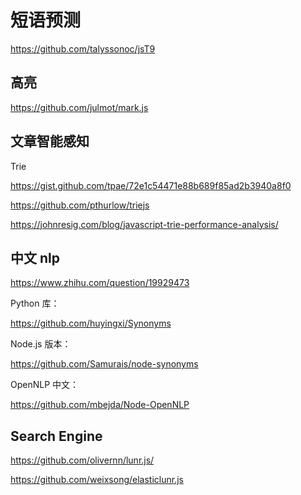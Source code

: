 短语预测
===

https://github.com/talyssonoc/jsT9


高亮
---

https://github.com/julmot/mark.js

文章智能感知
---

Trie

https://gist.github.com/tpae/72e1c54471e88b689f85ad2b3940a8f0

https://github.com/pthurlow/triejs

https://johnresig.com/blog/javascript-trie-performance-analysis/

中文 nlp
---

https://www.zhihu.com/question/19929473

Python 库：

https://github.com/huyingxi/Synonyms

Node.js 版本：

https://github.com/Samurais/node-synonyms

OpenNLP 中文：

https://github.com/mbejda/Node-OpenNLP

Search Engine
---

https://github.com/olivernn/lunr.js/

https://github.com/weixsong/elasticlunr.js

